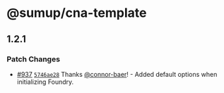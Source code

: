 # @sumup/cna-template

## 1.2.1
### Patch Changes



- [#937](https://github.com/sumup-oss/circuit-ui/pull/937) [`5746ae28`](https://github.com/sumup-oss/circuit-ui/commit/5746ae285813fc4d712d9394927e6b680c1951d0) Thanks [@connor-baer](https://github.com/connor-baer)! - Added default options when initializing Foundry.
